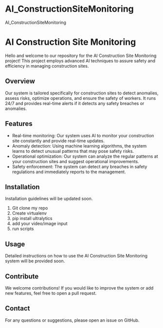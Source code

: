 # AI_ConstructionSiteMonitoring
AI_ConstructionSiteMonitoring

# AI Construction Site Monitoring

Hello and welcome to our repository for the AI Construction Site Monitoring project! This project employs advanced AI techniques to assure safety and efficiency in managing construction sites.

## Overview

Our system is tailored specifically for construction sites to detect anomalies, assess risks, optimize operations, and ensure the safety of workers. It runs 24/7 and provides real-time alerts if it detects any safety breaches or anomalies.

## Features

- Real-time monitoring: Our system uses AI to monitor your construction site constantly and provide real-time updates.
- Anomaly detection: Using machine learning algorithms, the system learns to detect unusual patterns that may pose safety risks.
- Operational optimization: Our system can analyze the regular patterns at your construction sites and suggest operational improvements.
- Safety enforcement: The system can detect any breaches in safety regulations and immediately reports to the management.

## Installation 

Installation guidelines will be updated soon.
1. Git clone my repo
2. Create virtualenv
3. pip install ultralytics
4. add your video/image input
5. run scripts

## Usage

Detailed instructions on how to use the AI Construction Site Monitoring system will be provided soon.

## Contribute

We welcome contributions! If you would like to improve the system or add new features, feel free to open a pull request.

## Contact

For any questions or suggestions, please open an issue on GitHub.

